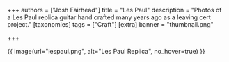 +++
authors = ["Josh Fairhead"]
title = "Les Paul"
description = "Photos of a Les Paul replica guitar hand crafted many years ago as a leaving cert project."
[taxonomies]
tags = ["Craft"]
[extra]
banner = "thumbnail.png"

+++

{{ image(url="lespaul.png", alt="Les Paul Replica", no_hover=true) }}